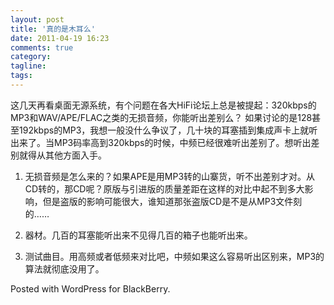 ```yaml
---
layout: post
title: '真的是木耳么'
date: 2011-04-19 16:23
comments: true
category: 
tagline: 
tags:
---
```

    

这几天再看桌面无源系统，有个问题在各大HiFi论坛上总是被提起：320kbps的MP3和WAV/APE/FLAC之类的无损音频，你能听出差别么？
如果讨论的是128甚至192kbps的MP3，我想一般没什么争议了，几十块的耳塞插到集成声卡上就听出来了。当MP3码率高到320kbps的时候，中频已经很难听出差别了。想听出差别就得从其他方面入手。

  1. 无损音频是怎么来的？如果APE是用MP3转的山寨货，听不出差别才对。从CD转的，那CD呢？原版与引进版的质量差距在这样的对比中起不到多大影响，但是盗版的影响可能很大，谁知道那张盗版CD是不是从MP3文件刻的……

  2. 器材。几百的耳塞能听出来不见得几百的箱子也能听出来。

  3. 测试曲目。用高频或者低频来对比吧，中频如果这么容易听出区别来，MP3的算法就彻底没用了。

 

Posted with WordPress for BlackBerry.
